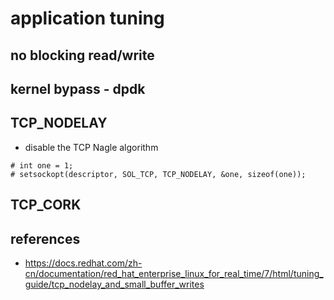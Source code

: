 # application tuning

## no blocking read/write
## kernel bypass - dpdk
## TCP_NODELAY
* disable the TCP Nagle algorithm
```
# int one = 1;
# setsockopt(descriptor, SOL_TCP, TCP_NODELAY, &one, sizeof(one));
```

## TCP_CORK


## references
* https://docs.redhat.com/zh-cn/documentation/red_hat_enterprise_linux_for_real_time/7/html/tuning_guide/tcp_nodelay_and_small_buffer_writes
